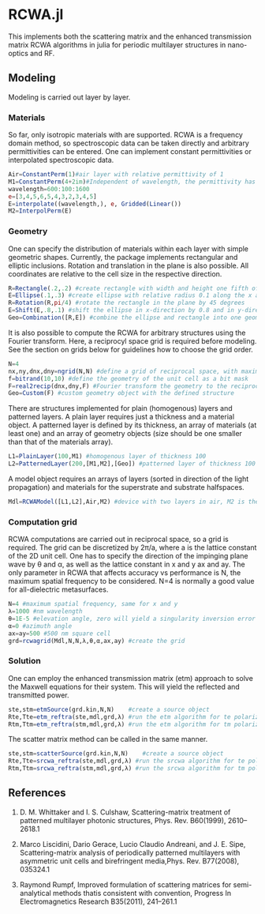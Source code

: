 # RCWA.jl

This implements both the scattering matrix and the enhanced transmission matrix RCWA algorithms in julia for periodic multilayer structures in nano-optics and RF.

## Modeling

Modeling is carried out layer by layer.

### Materials

So far, only isotropic materials with are supported. RCWA is a frequency domain method, so spectroscopic data can be taken directly and arbitrary permittivities can be entered. One can implement constant permittivities or interpolated spectroscopic data.

```julia
Air=ConstantPerm(1)#air layer with relative permittivity of 1
M1=ConstantPerm(4+2im)#Independent of wavelength, the permittivity has a value of 4+2i
wavelength=600:100:1600
e=[3,4,5,6,5,4,3,2,3,4,5]
E=interpolate((wavelength,), e, Gridded(Linear())
M2=InterpolPerm(E)
```


### Geometry

One can specify the distribution of materials within each layer with simple geometric shapes. Currently, the package implements rectangular and elliptic inclusions. Rotation and translation in the plane is also possible. All coordinates are relative to the cell size in the respective direction.

```julia
R=Rectangle(.2,.2) #create rectangle with width and height one fifth of the cell size
E=Ellipse(.1,.3) #create ellipse with relative radius 0.1 along the x axis and 0.3 along the y axis
R=Rotation(R,pi/4) #rotate the rectangle in the plane by 45 degrees
E=Shift(E,.8,.1) #shift the ellipse in x-direction by 0.8 and in y-direction by 0.1
Geo=Combination([R,E]) #combine the ellipse and rectangle into one geometry object
```

It is also possible to compute the RCWA for arbitrary structures using the Fourier transform. Here, a reciprocyl space grid is required before modeling. See the section on grids below for guidelines how to choose the grid order.

```julia
N=4
nx,ny,dnx,dny=ngrid(N,N) #define a grid of reciprocal space, with maximum spatial frequency N
f=bitrand(10,10) #define the geometry of the unit cell as a bit mask
F=real2recip(dnx,dny,F) #Fourier transform the geometry to the reciprocal space grid
Geo=Custom(F) #custom geometry object with the defined structure
```


There are structures implemented for plain (homogenous) layers and patterned layers. A plain layer requires just a thickness and a material object. A patterned layer is defined by its thickness, an array of materials (at least one) and an array of geometry objects (size should be one smaller than that of the materials array).

```julia
L1=PlainLayer(100,M1) #homogenous layer of thickness 100
L2=PatternedLayer(200,[M1,M2],[Geo]) #patterned layer of thickness 100 with inclusion of material M1 in a background of M2
```

A model object requires an arrays of layers (sorted in direction of the light propagation) and materials for the superstrate and substrate halfspaces.

```julia
Mdl=RCWAModel([L1,L2],Air,M2) #device with two layers in air, M2 is the substrate
```

### Computation grid

RCWA computations are carried out in reciprocal space, so a grid is required. The grid can be discretized by 2π/a, where a is the lattice constant of the 2D unit cell. One has to specify the direction of the impinging plane wave by θ and α, as well as the lattice constant in x and y ax and ay. The only parameter in RCWA that affects accuracy vs performance is N, the maximum spatial frequency to be considered. N=4 is normally a good value for all-dielectric metasurfaces.

```julia
N=4 #maximum spatial frequency, same for x and y
λ=1000 #nm wavelength
θ=1E-5 #elevation angle, zero will yield a singularity inversion error
α=0 #azimuth angle
ax=ay=500 #500 nm square cell
grd=rcwagrid(Mdl,N,N,λ,θ,α,ax,ay) #create the grid
```

### Solution

One can employ the enhanced transmission matrix (etm) approach to solve the Maxwell equations for their system. This will yield the reflected and transmitted power.

```julia
ste,stm=etmSource(grd.kin,N,N)    #create a source object
Rte,Tte=etm_reftra(ste,mdl,grd,λ) #run the etm algorithm for te polarization
Rtm,Ttm=etm_reftra(stm,mdl,grd,λ) #run the etm algorithm for tm polarization
```
The scatter matrix method can be called in the same manner.
```julia
ste,stm=scatterSource(grd.kin,N,N)    #create a source object
Rte,Tte=srcwa_reftra(ste,mdl,grd,λ) #run the srcwa algorithm for te polarization
Rtm,Ttm=srcwa_reftra(stm,mdl,grd,λ) #run the srcwa algorithm for tm polarization
```

## References

1. D. M. Whittaker and I. S. Culshaw, Scattering-matrix treatment of patterned multilayer photonic structures, Phys. Rev. B60(1999), 2610–2618.1

2. Marco Liscidini, Dario Gerace, Lucio Claudio Andreani, and J. E. Sipe, Scattering-matrix analysis of periodically patterned multilayers with asymmetric unit cells and birefringent media,Phys. Rev. B77(2008), 035324.1

3. Raymond Rumpf, Improved formulation of scattering matrices for semi-analytical methods thatis consistent with convention, Progress In Electromagnetics Research B35(2011), 241–261.1
